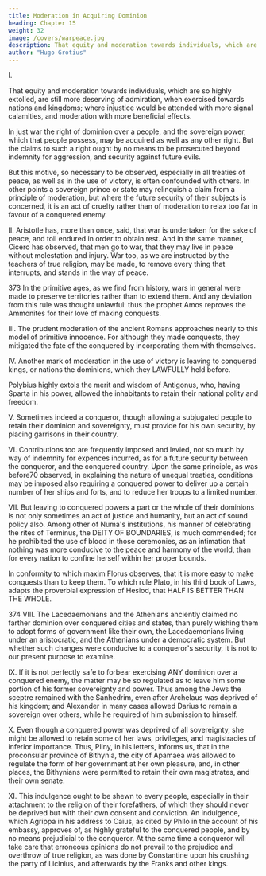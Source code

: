 ```yaml
---
title: Moderation in Acquiring Dominion
heading: Chapter 15
weight: 32
image: /covers/warpeace.jpg
description: That equity and moderation towards individuals, which are so highly extolled, are still more deserving of admiration, when exercised towards nations and kingdoms
author: "Hugo Grotius"
---
```



<!-- How far internal justice permits us to acquire dominion—Moderation, in the use of this right over the conquered, laudable—Incorporating them with the conquerors—Allowing them to retain their dominions—Placing garrisons therein—Imposing tributes or other burdens—Utility of such moderation—Change in the form of a conquered government—The conquered permitted to retain some part of their former liberties—Especially in matters of religion—Clemency to be shewn. -->

I. 

That equity and moderation towards individuals, which are so highly extolled, are still more deserving of admiration, when exercised towards nations and kingdoms; where injustice would be attended with more signal calamities, and moderation with more beneficial effects.

In just war the right of dominion over a people, and the sovereign power, which that people possess, may be acquired as well as any other right. But the claims to such a right ought by no means to be prosecuted beyond indemnity for aggression, and security against future evils.

But this motive, so necessary to be observed, especially in all treaties of peace, as well as in the use of victory, is often confounded with others. In other points a sovereign prince or state may relinquish a claim from a principle of moderation, but where the future security of their subjects is concerned, it is an act of cruelty rather than of moderation to relax too far in favour of a conquered enemy.

II. Aristotle has, more than once, said, that war is undertaken for the sake of peace, and toil endured in order to obtain rest. And in the same manner, Cicero has observed, that men go to war, that they may live in peace without molestation and injury. War too, as we are instructed by the teachers of true religion, may be made, to remove every thing that interrupts, and stands in the way of peace.

373 In the primitive ages, as we find from history, wars in general were made to preserve territories rather than to extend them. And any deviation from this rule was thought unlawful: thus the prophet Amos reproves the Ammonites for their love of making conquests.

III. The prudent moderation of the ancient Romans approaches nearly to this model of primitive innocence. For although they made conquests, they mitigated the fate of the conquered by incorporating them with themselves.

IV. Another mark of moderation in the use of victory is leaving to conquered kings, or nations the dominions, which they LAWFULLY held before.

Polybius highly extols the merit and wisdom of Antigonus, who, having Sparta in his power, allowed the inhabitants to retain their national polity and freedom.

V. Sometimes indeed a conqueror, though allowing a subjugated people to retain their dominion and sovereignty, must provide for his own security, by placing garrisons in their country.

VI. Contributions too are frequently imposed and levied, not so much by way of indemnity for expences incurred, as for a future security between the conqueror, and the conquered country. Upon the same principle, as was before70 observed, in explaining the nature of unequal treaties, conditions may be imposed also requiring a conquered power to deliver up a certain number of her ships and forts, and to reduce her troops to a limited number.

VII. But leaving to conquered powers a part or the whole of their dominions is not only sometimes an act of justice and humanity, but an act of sound policy also. Among other of Numa's institutions, his manner of celebrating the rites of Terminus, the DEITY OF BOUNDARIES, is much commended; for he prohibited the use of blood in those ceremonies, as an intimation that nothing was more conducive to the peace and harmony of the world, than for every nation to confine herself within her proper bounds.

In conformity to which maxim Florus observes, that it is more easy to make conquests than to keep them. To which rule Plato, in his third book of Laws, adapts the proverbial expression of Hesiod, that HALF IS BETTER THAN THE WHOLE.

374 VIII. The Lacedaemonians and the Athenians anciently claimed no farther dominion over conquered cities and states, than purely wishing them to adopt forms of government like their own, the Lacedaemonians living under an aristocratic, and the Athenians under a democratic system. But whether such changes were conducive to a conqueror's security, it is not to our present purpose to examine.

IX. If it is not perfectly safe to forbear exercising ANY dominion over a conquered enemy, the matter may be so regulated as to leave him some portion of his former sovereignty and power. Thus among the Jews the sceptre remained with the Sanhedrim, even after Archelaus was deprived of his kingdom; and Alexander in many cases allowed Darius to remain a sovereign over others, while he required of him submission to himself.

X. Even though a conquered power was deprived of all sovereignty, she might be allowed to retain some of her laws, privileges, and magistracies of inferior importance. Thus, Pliny, in his letters, informs us, that in the proconsular province of Bithynia, the city of Apamaea was allowed to regulate the form of her government at her own pleasure, and, in other places, the Bithynians were permitted to retain their own magistrates, and their own senate.

XI. This indulgence ought to be shewn to every people, especially in their attachment to the religion of their forefathers, of which they should never be deprived but with their own consent and conviction. An indulgence, which Agrippa in his address to Caius, as cited by Philo in the account of his embassy, approves of, as highly grateful to the conquered people, and by no means prejudicial to the conqueror. At the same time a conqueror will take care that erroneous opinions do not prevail to the prejudice and overthrow of true religion, as was done by Constantine upon his crushing the party of Licinius, and afterwards by the Franks and other kings.

